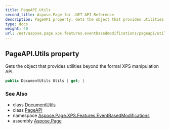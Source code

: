 ```yaml
---
title: PageAPI.Utils
second_title: Aspose.Page for .NET API Reference
description: PageAPI property. Gets the object that provides utilities beyond the formal XPS manipulation API
type: docs
weight: 40
url: /net/aspose.page.xps.features.eventbasedmodifications/pageapi/utils/
---
```

## PageAPI.Utils property

Gets the object that provides utilities beyond the formal XPS manipulation API.

```csharp
public DocumentUtils Utils { get; }
```

### See Also

* class [DocumentUtils](../../../aspose.page.xps/documentutils/)
* class [PageAPI](../)
* namespace [Aspose.Page.XPS.Features.EventBasedModifications](../../pageapi/)
* assembly [Aspose.Page](../../../)


